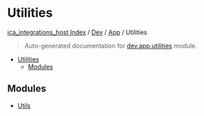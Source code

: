 # Utilities

[ica_integrations_host Index](../../../README.md#ica_integrations_host-index) / [Dev](../../index.md#dev) / [App](../index.md#app) / Utilities

> Auto-generated documentation for [dev.app.utilities](https://github.com/destiny/ica_integrations_host/blob/main/dev/app/utilities/__init__.py) module.

- [Utilities](#utilities)
  - [Modules](#modules)

## Modules

- [Utils](./utils.md)
